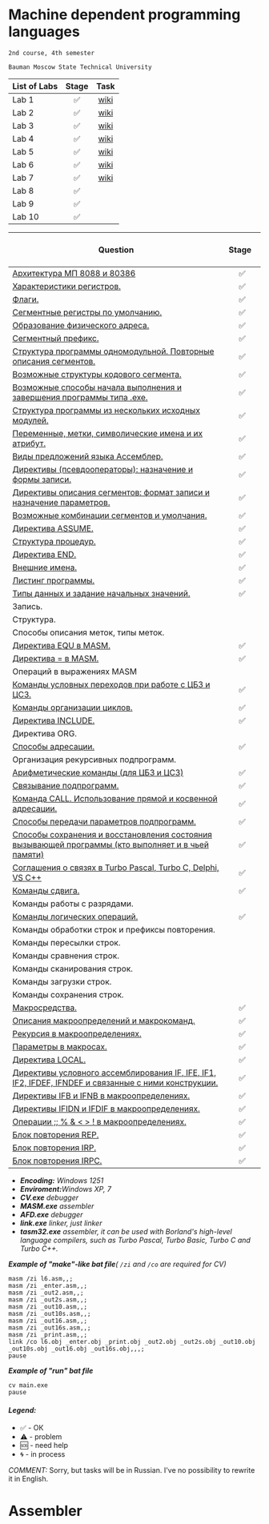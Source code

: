 # Machine dependent programming languages
    2nd course, 4th semester

    Bauman Moscow State Technical University

| List of Labs  |     Stage     |      Task     |
| ------------- |:-------------:|:-------------:|
| Lab 1| ✅ |<a href="https://github.com/Panda-Lewandowski/Machine-dependent-programming-languages/wiki/Lab-1">wiki</a>|
| Lab 2| ✅ |<a href="https://github.com/Panda-Lewandowski/Machine-dependent-programming-languages/wiki/Lab-2">wiki</a>|
| Lab 3| ✅ |<a href="https://github.com/Panda-Lewandowski/Machine-dependent-programming-languages/wiki/Lab-3">wiki</a>|
| Lab 4| ✅ |<a href="https://github.com/Panda-Lewandowski/Machine-dependent-programming-languages/wiki/Lab-4">wiki</a>|
| Lab 5| ✅ |<a href="https://github.com/Panda-Lewandowski/Machine-dependent-programming-languages/wiki/Lab-4">wiki</a>|
| Lab 6| ✅ |<a href="https://github.com/Panda-Lewandowski/Machine-dependent-programming-languages/wiki/Lab-6">wiki</a>|
| Lab 7| ✅ |<a href="https://github.com/Panda-Lewandowski/Machine-dependent-programming-languages/wiki/Lab-7">wiki</a>|
| Lab 8| ✅ |
| Lab 9| ✅ |
| Lab 10| ✅ |


| Question  |      Stage     |
| ------------- |:-------------:|
|<a href="../../wiki/Арифметические-команды-(для-ЦБЗ-и-ЦСЗ)">Архитектура МП 8088 и 80386</a>|✅|
|<a href="../../wiki/Характеристики-регистров.">Характеристики регистров.</a>|✅|
|<a href="../../wiki/Флаги-(регистр-(E)FLAGS)">Флаги.</a>|✅|
|<a href="../..wiki/Сегментные-регистры-по-умолчанию.-Образование-физического-адреса.">Сегментные регистры по умолчанию.</a>|✅|
|<a href="../../wiki/Сегментные-регистры-по-умолчанию.-Образование-физического-адреса.">Образование физического адреса.</a>|✅|
|<a href="../../wiki/Сегментный-префикс.">Сегментный префикс.</a>|✅|
|<a href="../../wiki/Структура-программы-одномодульной.-Повторные-описания-сегментов.">Структура программы одномодульной. Повторные описания сегментов.</a>|✅|
|<a href="../../wiki/Возможные-структуры-кодового-сегмента.">Возможные структуры кодового сегмента.</a>|✅|
|<a href="../../wiki/Возможные-способы-начала-выполнения-и-завершения-программы-типа-.exe">Возможные способы начала выполнения и завершения программы типа .exe.</a>|✅|
|<a href="../../wiki/Структура-программы-из-нескольких-исходных-модулей.">Структура программы из нескольких исходных модулей.</a>|✅|
|<a href="../../wiki/Переменные,-метки,-символические-имена-и-их-атрибут.">Переменные, метки, символические имена и их атрибут.</a>|✅|
|<a href="../../wiki/Виды-предложений-языка-Ассемблер.">Виды предложений языка Ассемблер.</a>|✅|
|<a href="../../wiki/Директивы,-псевдооператоры-:-назначение-и-формы-записи.">Директивы (псевдооператоры): назначение и формы записи.</a>|✅|
|<a href="../../wiki/Директивы-описания-сегментов:-формат-записи-и-назначение-параметров.">Директивы описания сегментов: формат записи и назначение параметров.</a>|✅|
|<a href="../../wiki/Возможные-комбинации-сегментов-и-умолчания.">Возможные комбинации сегментов и умолчания.</a>|✅|
|<a href="../../wiki/Директива-ASSUME.">Директива ASSUME.</a>|✅|
|<a href="../../wiki/Структура-процедур.">Структура процедур.</a>|✅|
|<a href="../../wiki/Директива-END">Директива END.</a>|✅|
|<a href="../../wiki/Внешние-имена.">Внешние имена.</a>|✅|
|<a href="../../wiki/Листинг-программы.">Листинг программы.</a>|✅|
|<a href="../../wiki/Типы-данных-и-задание-начальных-значений.">Типы данных и задание начальных значений.</a>|✅|
|Запись.||
|Структура.||
|Способы описания меток, типы меток.||
|<a href="../../wiki/Директивы,-псевдооператоры-:-назначение-и-формы-записи.">Директива EQU в MASM.</a>|✅|
|<a href="../../wiki/Директивы,-псевдооператоры-:-назначение-и-формы-записи.">Директива = в MASM.</a>|✅|
|Операций в выражениях MASM||
|<a href="../../wiki/Команды-условных-переходов-при-работе-с-ЦБЗ-и-ЦСЗ.">Команды условных переходов при работе с ЦБЗ и ЦСЗ.</a>|✅|
|<a href="../../wiki/Команды-организации-циклов">Команды организации циклов.</a>|✅|
|<a href="../../wiki/Директива-INCLUDE.">Директива INCLUDE.</a>|✅|
|Директива ORG.||
|<a href="../../wiki/Способы-адресации">Способы адресации.</a>|✅|
|Организация рекурсивных подпрограмм.||
|<a href="../../wiki/Арифметические-команды-(для-ЦБЗ-и-ЦСЗ)">Арифметические команды (для ЦБЗ и ЦСЗ)</a>|✅|
|<a href="../../wiki/Связывание-подпрограмм.">Связывание подпрограмм.</a>|✅|
|<a href="../../wiki/Команда-CALL.-Использование-прямой-и-косвенной-адресации.">Команда CALL. Использование прямой и косвенной адресации.</a>|✅|
|<a href="../../wiki/Способы-передачи-параметров-подпрограмм.">Способы передачи параметров подпрограмм.</a>|✅|
|<a href="../../wiki/Способы-сохранения-и-восстановления-состояния-вызывающей-программы-(кто-выполняет-и-в-чьей-памяти)">Способы сохранения и восстановления состояния вызывающей программы (кто выполняет и в чьей памяти)</a>|✅|
|<a href="../../wiki/Соглашения-о-связях-в-Turbo-Рascal,-Turbo-C,-Delphi,-VS-C--">Соглашения о связях в Turbo Рascal, Turbo C, Delphi, VS C++</a>|✅|
|<a href="../../wiki/Команды-сдвига.-Команды-логических-операций.">Команды сдвига.</a>|✅|
|Команды работы с разрядами.||
|<a href="../../wiki/Команды-сдвига.-Команды-логических-операций.">Команды логических операций.</a>|✅|
|Команды обработки строк и префиксы повторения.||
|Команды пересылки строк.||
|Команды сравнения строк.||
|Команды сканирования строк.||
|Команды загрузки строк.||
|Команды сохранения строк.||
|<a href="../../wiki/Макросредства.">Макросредства.</a>|✅|
|<a href="../../wiki/Описания-макроопределений-и-макрокоманд.">Описания макроопределений и макрокоманд.</a>|✅|
|<a href="../../wiki/Рекурсия-в-макроопределениях.">Рекурсия в макроопределениях.</a>|✅|
|<a href="../../wiki/Параметры-в-макросах.">Параметры в макросах.</a>|✅|
|<a href="../../wiki/Директива-LOCAL.">Директива LOCAL.</a>|✅|
|<a href="../../wiki/Директивы-условного-ассемблирования-IF,-IFE,-IF1,-IF2,-IFDEF,-IFNDEF-и-связанные-с-ними-конструкции.">Директивы условного ассемблирования IF, IFE, IF1, IF2, IFDEF, IFNDEF и связанные с ними конструкции.</a>|✅|
|<a href="../../wiki/Директивы-IFB-и-IFNB-в-макроопределениях.">Директивы IFB и IFNB в макроопределениях.</a>|✅|
|<a href="../../wiki/Директивы-IFIDN-и-IFDIF-в-макроопределениях.">Директивы IFIDN и IFDIF в макроопределениях.</a>|✅|
|<a href="../../wiki/Операции-;;-%25-&-----!-в-макроопределениях.">Операции ;; % & < > ! в макроопределениях.</a>|✅|
|<a href="../../wiki/Блок-повторения-REРT">Блок повторения REР.</a>|✅|
|<a href="../../wiki/Блок-повторения-IRР.">Блок повторения IRР.</a>|✅|
|<a href="../../wiki/Блок-повторения-IRРC.">Блок повторения IRРC.</a>|✅|

<ul><li><i><b>Encoding:</b> Windows 1251 </i>
<li><i><b>Enviroment:</b>Windows XP, 7</i>
<li><i><b>CV.exe</b> debugger</i>
<li><i><b>MASM.exe</b> assembler</i>
<li><i><b>AFD.exe</b> debugger</i>
<li><i><b>link.exe</b> linker, just linker</i>
<li><i><b>tasm32.exe</b> assembler, it can be used with Borland's high-level language compilers, such as Turbo Pascal, Turbo Basic, Turbo C and Turbo C++.</i></ul>

<i><b>Example of "make"-like bat file</b>( `/zi` and `/co` are required for CV)</i>

    masm /zi l6.asm,,;
    masm /zi _enter.asm,,;
    masm /zi _out2.asm,,;
    masm /zi _out2s.asm,,;
    masm /zi _out10.asm,,;
    masm /zi _out10s.asm,,;
    masm /zi _out16.asm,,;
    masm /zi _out16s.asm,,;
    masm /zi _print.asm,,;
    link /co l6.obj _enter.obj _print.obj _out2.obj _out2s.obj _out10.obj _out10s.obj _out16.obj _out16s.obj,,,;
    pause
    
<i><b>Example of "run" bat file</b></i>

    cv main.exe
    pause
    
 #### <i>Legend:</i>
<ul>
<li>✅ - ОК
<li>⚠️ - problem
<li>🆘 - need help
<li>🌀 - in process
</ul>   

 <i>COMMENT: </i>Sorry, but tasks will be in Russian. I've no possibility to rewrite it in English.
# Assembler

